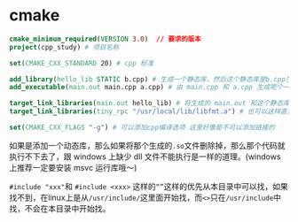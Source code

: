 # cmake

```cmake
cmake_minimum_required(VERSION 3.0)  // 要求的版本
project(cpp_study) # 项目名称

set(CMAKE_CXX_STANDARD 20) # cpp 标准

add_library(hello_lib STATIC b.cpp) # 生成一个静态库，然后这个静态库是b.cpp生成的，其实就是.o文件
add_executable(main.out main.cpp a.cpp) # 由 main.cpp 和 a.cpp 生成呢个一个main.out文件

target_link_libraries(main.out hello_lib) # 将生成的 main.out 和这个静态库进行链接
target_link_libraries(tiny_rpc "/usr/local/lib/libfmt.a") # 也可以这样直接链接 libfmt.a

set(CMAKE_CXX_FLAGS "-g") # 可以添加cpp编译选项 这里好像是不可以添加链接的

```

如果是添加一个动态库，那么如果将那个生成的`.so`文件删除掉，那么那个代码就执行不下去了，跟 windows 上缺少
dll 文件不能执行是一样的道理。(windows 上推荐一定要安装 msvc 运行库哦～)

`#include "xxx"`和 `#include <xxx>` 这样的`“”`这样的优先从本目录中可以找，如果找不到，在linux上是从`/usr/include/`这里面开始找，而`<>`只在`/usr/include`中找，不会在本目录中开始找。


